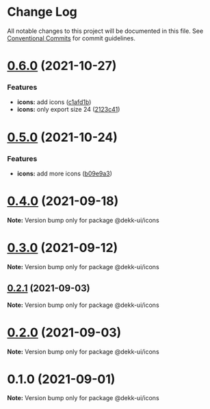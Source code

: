 # Change Log

All notable changes to this project will be documented in this file.
See [Conventional Commits](https://conventionalcommits.org) for commit guidelines.

# [0.6.0](https://github.com/dekk-app/design-system/compare/v0.5.1...v0.6.0) (2021-10-27)


### Features

* **icons:** add icons ([c1afd1b](https://github.com/dekk-app/design-system/commit/c1afd1b8fde2ccf087e1aa631fd282a645a3a74d))
* **icons:** only export size 24 ([2123c41](https://github.com/dekk-app/design-system/commit/2123c4142274c188effb1e794c1fc8651aadd2f4))





# [0.5.0](https://github.com/dekk-app/design-system/compare/v0.4.2...v0.5.0) (2021-10-24)


### Features

* **icons:** add more icons ([b09e9a3](https://github.com/dekk-app/design-system/commit/b09e9a36868edfa0b2c8ea16523b55d9b7bb9063))





# [0.4.0](https://github.com/dekk-app/design-system/compare/v0.3.1...v0.4.0) (2021-09-18)

**Note:** Version bump only for package @dekk-ui/icons





# [0.3.0](https://github.com/dekk-app/design-system/compare/v0.2.1...v0.3.0) (2021-09-12)

**Note:** Version bump only for package @dekk-ui/icons





## [0.2.1](https://github.com/dekk-app/design-system/compare/v0.2.0...v0.2.1) (2021-09-03)

**Note:** Version bump only for package @dekk-ui/icons





# [0.2.0](https://github.com/dekk-app/design-system/compare/v0.1.2...v0.2.0) (2021-09-03)

**Note:** Version bump only for package @dekk-ui/icons





# 0.1.0 (2021-09-01)

**Note:** Version bump only for package @dekk-ui/icons
